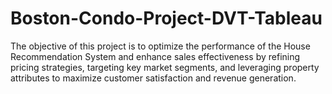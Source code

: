 # Boston-Condo-Project-DVT-Tableau
The objective of this project is to optimize the performance of the House Recommendation System and enhance sales effectiveness by refining pricing strategies, targeting key market segments, and leveraging property attributes to maximize customer satisfaction and revenue generation.
